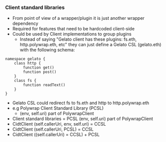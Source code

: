### Client standard libraries
- From point of view of a wrapper/plugin it is just another wrapper dependency
- Required for features that need to be hardcoded client-side
- Could be used by Client implementations to group plugins
    - Instead of saying "Gelato client has these plugins: fs.eth, http.polywrap.eth, etc" they can just define a Gelato CSL (gelato.eth) with the following schema:
```typescript=
namespace gelato {
    class http {
        function get()
        function post()
    }
    class fs {
        function readText()
    }
}
```
- Gelato CSL could redirect fs to fs.eth and http to http.polywrap.eth
- e.g Polywrap Client Standard Library (PCSL) 
    - (env, self.uri) part of PolywrapClient
- Client standard libraries = PCSL (env, self.uri) part of PolywrapClient
- CidtClient (self.callerUri, env, self.uri) = CCSL
- CidtClient (self.callerUri, PCSL) = CCSL
- CidtClient ((self.callerUri) = CCSL) + PCSL